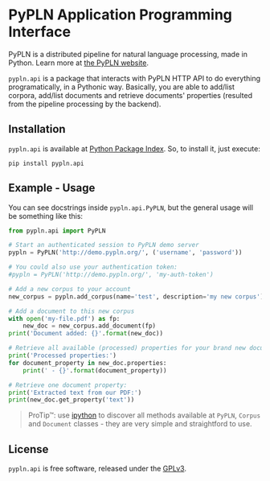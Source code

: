 # PyPLN Application Programming Interface

PyPLN is a distributed pipeline for natural language processing, made in
Python. Learn more at [the PyPLN website](http://www.pypln.org/).


`pypln.api` is a package that interacts with PyPLN HTTP API to do everything
programatically, in a Pythonic way. Basically, you are able to add/list
corpora, add/list documents and retrieve documents' properties (resulted from
the pipeline processing by the backend).


## Installation

`pypln.api` is available at [Python Package Index](http://pypi.python.org/).
So, to install it, just execute:

    pip install pypln.api


## Example - Usage

You can see docstrings inside `pypln.api.PyPLN`, but the general usage will be
something like this:

```python
from pypln.api import PyPLN

# Start an authenticated session to PyPLN demo server
pypln = PyPLN('http://demo.pypln.org/', ('username', 'password'))

# You could also use your authentication token:
#pypln = PyPLN('http://demo.pypln.org/', 'my-auth-token')

# Add a new corpus to your account
new_corpus = pypln.add_corpus(name='test', description='my new corpus')

# Add a document to this new corpus
with open('my-file.pdf') as fp:
    new_doc = new_corpus.add_document(fp)
print('Document added: {}'.format(new_doc))

# Retrieve all available (processed) properties for your brand new document
print('Processed properties:')
for document_property in new_doc.properties:
    print(' - {}'.format(document_property))

# Retrieve one document property:
print('Extracted text from our PDF:')
print(new_doc.get_property('text'))

```

> ProTip™: use [ipython](http://ipython.org/) to discover all methods available
> at `PyPLN`, `Corpus` and `Document` classes - they are very simple and
> straightford to use.


## License

`pypln.api` is free software, released under the
[GPLv3](https://gnu.org/licenses/gpl-3.0.html).

